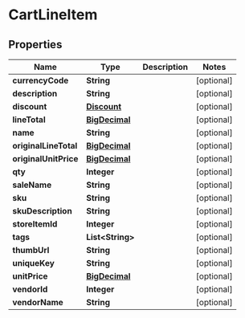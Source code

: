 
# CartLineItem

## Properties
Name | Type | Description | Notes
------------ | ------------- | ------------- | -------------
**currencyCode** | **String** |  |  [optional]
**description** | **String** |  |  [optional]
**discount** | [**Discount**](Discount.md) |  |  [optional]
**lineTotal** | [**BigDecimal**](BigDecimal.md) |  |  [optional]
**name** | **String** |  |  [optional]
**originalLineTotal** | [**BigDecimal**](BigDecimal.md) |  |  [optional]
**originalUnitPrice** | [**BigDecimal**](BigDecimal.md) |  |  [optional]
**qty** | **Integer** |  |  [optional]
**saleName** | **String** |  |  [optional]
**sku** | **String** |  |  [optional]
**skuDescription** | **String** |  |  [optional]
**storeItemId** | **Integer** |  |  [optional]
**tags** | **List&lt;String&gt;** |  |  [optional]
**thumbUrl** | **String** |  |  [optional]
**uniqueKey** | **String** |  |  [optional]
**unitPrice** | [**BigDecimal**](BigDecimal.md) |  |  [optional]
**vendorId** | **Integer** |  |  [optional]
**vendorName** | **String** |  |  [optional]



